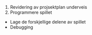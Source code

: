 1. Revidering av projsektplan underveis
2. Programmere spillet
  * Lage de forskjellige delene av spillet
  * Debugging
